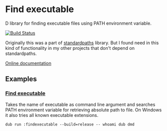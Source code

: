 # Find executable

D library for finding executable files using PATH environment variable.

[![Build Status](https://travis-ci.org/FreeSlave/findexecutable.svg?branch=master)](https://travis-ci.org/FreeSlave/findexecutable)

Originally this was a part of [standardpaths](https://github.com/FreeSlave/standardpaths) library. But I found need in this kind of functionality in my other projects that don't depend on standardpaths.

[Online documentation](https://freeslave.github.io/findexecutable/findexecutable.html)

## Examples

### [Find executable](examples/findexecutable/source/app.d)

Takes the name of executable as command line argument and searches PATH environment variable for retrieving absolute path to file. On Windows it also tries all known executable extensions.

    dub run :findexecutable --build=release -- whoami dub dmd
    
